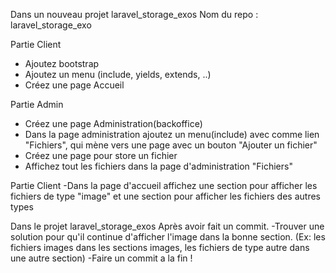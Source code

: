 Dans un nouveau projet laravel_storage_exos
Nom du repo : laravel_storage_exo

Partie Client
- Ajoutez bootstrap
- Ajoutez un menu (include, yields, extends, ..)
- Créez une page Accueil

Partie Admin
- Créez une page Administration(backoffice)
- Dans la page administration ajoutez un menu(include) avec comme lien "Fichiers", qui mène vers une page avec un bouton "Ajouter un fichier"
- Créez une page pour store un fichier
- Affichez tout les fichiers dans la page d'administration "Fichiers"

Partie Client
-Dans la page d'accueil affichez une section pour afficher les fichiers de type "image" et une section pour afficher les fichiers des autres types

Dans le projet laravel_storage_exos
Après avoir fait un commit.
-Trouver une solution pour qu'il continue d'afficher l'image dans la bonne section. (Ex: les fichiers images dans les sections images, les fichiers de type autre dans une autre section)
-Faire un commit a la fin !